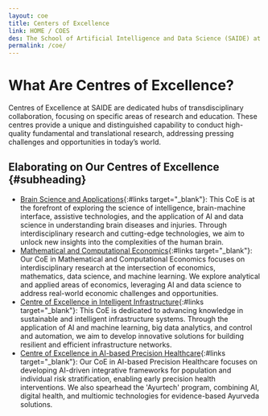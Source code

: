 ```yaml
---
layout: coe
title: Centers of Excellence
link: HOME / COES
des: The School of Artificial Intelligence and Data Science (SAIDE) at is proud to host Centres of Excellence (CoE) dedicated to advancing research and education in highly specialized areas. Our CoEs bring together groups of faculty members with a shared focus to drive cutting-edge research and offer specialized courses in their respective domains.
permalink: /coe/
---
```

<div class="research-intro about-section" markdown="1">

# What Are Centres of Excellence?

Centres of Excellence at SAIDE are dedicated hubs of transdisciplinary collaboration, focusing on specific areas of research and education. These centres provide a unique and distinguished capability to conduct high-quality fundamental and translational research, addressing pressing challenges and opportunities in today’s world.

## Elaborating on Our Centres of Excellence {#subheading}

- [Brain Science and Applications](https://cbsaiitj.wordpress.com/){:#links target="_blank"}: This CoE is at the forefront of exploring the science of intelligence, brain-machine interface, assistive technologies, and the application of AI and data science in understanding brain diseases and injuries. Through interdisciplinary research and cutting-edge technologies, we aim to unlock new insights into the complexities of the human brain.
- [Mathematical and Computational Economics](https://cmceiitj.wordpress.com/){:#links target="_blank"}: Our CoE in Mathematical and Computational Economics focuses on interdisciplinary research at the intersection of economics, mathematics, data science, and machine learning. We explore analytical and applied areas of economics, leveraging AI and data science to address real-world economic challenges and opportunities.
- [Centre of Excellence in Intelligent Infrastructure](https://sites.google.com/iitj.ac.in/cii/about){:#links target="_blank"}: This CoE is dedicated to advancing knowledge in sustainable and intelligent infrastructure systems. Through the application of AI and machine learning, big data analytics, and control and automation, we aim to develop innovative solutions for building resilient and efficient infrastructure networks.
- [Centre of Excellence in AI-based Precision Healthcare](){:#links target="_blank"}: Our CoE in AI-based Precision Healthcare focuses on developing AI-driven integrative frameworks for population and individual risk stratification, enabling early precision health interventions. We also spearhead the 'Ayurtech' program, combining AI, digital health, and multiomic technologies for evidence-based Ayurveda solutions.

</div>
<style>
  /* page-banner image */
.background-about{
background-image: url("{{ site.baseurl }}/images/CoE.png");
}
</style>
